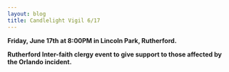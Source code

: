 ```yaml
---
layout: blog
title: Candlelight Vigil 6/17
---
```


**Friday, June 17th at 8:00PM in Lincoln Park, Rutherford.**


**Rutherford Inter-faith clergy event to give support to those affected by the Orlando incident.**
